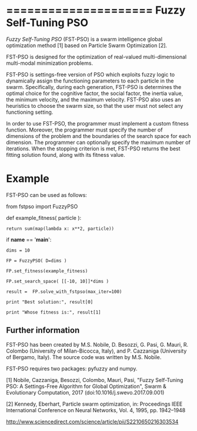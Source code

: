 =====================
Fuzzy Self-Tuning PSO
=====================

*Fuzzy Self-Tuning PSO* (FST-PSO) is a swarm intelligence global optimization method [1]
based on Particle Swarm Optimization [2].

FST-PSO is designed for the optimization of real-valued multi-dimensional multi-modal minimization problems.

FST-PSO is settings-free version of PSO which exploits fuzzy logic to dynamically assign the functioning parameters to each particle in the swarm. Specifically, during each generation, FST-PSO is determines the optimal choice for the cognitive factor, the social factor, the inertia value, the minimum velocity, and the maximum velocity. FST-PSO also uses an heuristics to choose the swarm size, so that the user must not select any functioning setting.

In order to use FST-PSO, the programmer must implement a custom fitness function. Moreover, the programmer must specify the number of dimensions of the problem and the boundaries of the search space for each dimension. The programmer can optionally specify the maximum number of iterations. When the stopping criterion is met, FST-PSO returns the best fitting solution found, along with its fitness value.


Example
=======
FST-PSO can be used as follows:

from fstpso import FuzzyPSO	

def example_fitness( particle ):

	return sum(map(lambda x: x**2, particle))

if __name__ == '__main__':
	
	dims = 10

	FP = FuzzyPSO( D=dims )

	FP.set_fitness(example_fitness)

	FP.set_search_space( [[-10, 10]]*dims )	

	result =  FP.solve_with_fstpso(max_iter=100)

	print "Best solution:", result[0]
	
	print "Whose fitness is:", result[1]




Further information
-------------------

FST-PSO has been created by M.S. Nobile, D. Besozzi, G. Pasi, G. Mauri, 
R. Colombo (University of Milan-Bicocca, Italy), and P. Cazzaniga (University
of Bergamo, Italy). The source code was written by M.S. Nobile.

FST-PSO requires two packages: pyfuzzy and numpy. 

[1] Nobile, Cazzaniga, Besozzi, Colombo, Mauri, Pasi, "Fuzzy Self-Tuning PSO:
A Settings-Free Algorithm for Global Optimization", Swarm & Evolutionary 
Computation, 2017 (doi:10.1016/j.swevo.2017.09.001)

[2] Kennedy, Eberhart, Particle swarm optimization, in: Proceedings IEEE
International Conference on Neural Networks, Vol. 4, 1995, pp. 1942–1948

<http://www.sciencedirect.com/science/article/pii/S2210650216303534>